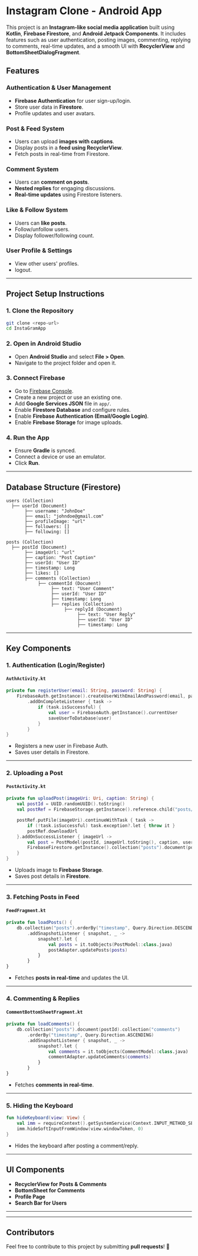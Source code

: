 # Instagram Clone - Android App

This project is an **Instagram-like social media application** built using **Kotlin**, **Firebase Firestore**, and **Android Jetpack Components**. It includes features such as user authentication, posting images, commenting, replying to comments, real-time updates, and a smooth UI with **RecyclerView** and **BottomSheetDialogFragment**.

## Features

### **Authentication & User Management**
- **Firebase Authentication** for user sign-up/login.
- Store user data in **Firestore**.
- Profile updates and user avatars.

### **Post & Feed System**
- Users can upload **images with captions**.
- Display posts in a **feed using RecyclerView**.
- Fetch posts in real-time from Firestore.

### **Comment System**
- Users can **comment on posts**.
- **Nested replies** for engaging discussions.
- **Real-time updates** using Firestore listeners.

### **Like & Follow System**
- Users can **like posts**.
- Follow/unfollow users.
- Display follower/following count.

### **User Profile & Settings**
- View other users' profiles.
- logout.


---
## **Project Setup Instructions**

### **1. Clone the Repository**
```bash
git clone <repo-url>
cd InstaGramApp
```

### **2. Open in Android Studio**
- Open **Android Studio** and select **File > Open**.
- Navigate to the project folder and open it.

### **3. Connect Firebase**
- Go to [Firebase Console](https://console.firebase.google.com/).
- Create a new project or use an existing one.
- Add **Google Services JSON** file in `app/`.
- Enable **Firestore Database** and configure rules.
- Enable **Firebase Authentication (Email/Google Login)**.
- Enable **Firebase Storage** for image uploads.

### **4. Run the App**
- Ensure **Gradle** is synced.
- Connect a device or use an emulator.
- Click **Run**.

---
## **Database Structure (Firestore)**
```plaintext
users (Collection)
  ├── userId (Document)
       ├── username: "JohnDoe"
       ├── email: "johndoe@gmail.com"
       ├── profileImage: "url"
       ├── followers: []
       ├── following: []

posts (Collection)
  ├── postId (Document)
       ├── imageUrl: "url"
       ├── caption: "Post Caption"
       ├── userId: "User ID"
       ├── timestamp: Long
       ├── likes: []
       ├── comments (Collection)
            ├── commentId (Document)
                 ├── text: "User Comment"
                 ├── userId: "User ID"
                 ├── timestamp: Long
                 ├── replies (Collection)
                      ├── replyId (Document)
                           ├── text: "User Reply"
                           ├── userId: "User ID"
                           ├── timestamp: Long
```

---
## **Key Components**

### **1. Authentication (Login/Register)**
#### `AuthActivity.kt`
```kotlin
private fun registerUser(email: String, password: String) {
    FirebaseAuth.getInstance().createUserWithEmailAndPassword(email, password)
        .addOnCompleteListener { task ->
            if (task.isSuccessful) {
                val user = FirebaseAuth.getInstance().currentUser
                saveUserToDatabase(user)
            }
        }
}
```
- Registers a new user in Firebase Auth.
- Saves user details in Firestore.

---

### **2. Uploading a Post**
#### `PostActivity.kt`
```kotlin
private fun uploadPost(imageUri: Uri, caption: String) {
    val postId = UUID.randomUUID().toString()
    val postRef = FirebaseStorage.getInstance().reference.child("posts/$postId.jpg")

    postRef.putFile(imageUri).continueWithTask { task ->
        if (!task.isSuccessful) task.exception?.let { throw it }
        postRef.downloadUrl
    }.addOnSuccessListener { imageUrl ->
        val post = PostModel(postId, imageUrl.toString(), caption, userId, System.currentTimeMillis())
        FirebaseFirestore.getInstance().collection("posts").document(postId).set(post)
    }
}
```
- Uploads image to **Firebase Storage**.
- Saves post details in **Firestore**.

---

### **3. Fetching Posts in Feed**
#### `FeedFragment.kt`
```kotlin
private fun loadPosts() {
    db.collection("posts").orderBy("timestamp", Query.Direction.DESCENDING)
        .addSnapshotListener { snapshot, _ ->
            snapshot?.let {
                val posts = it.toObjects(PostModel::class.java)
                postAdapter.updatePosts(posts)
            }
        }
}
```
- Fetches **posts in real-time** and updates the UI.

---

### **4. Commenting & Replies**
#### `CommentBottomSheetFragment.kt`
```kotlin
private fun loadComments() {
    db.collection("posts").document(postId).collection("comments")
        .orderBy("timestamp", Query.Direction.ASCENDING)
        .addSnapshotListener { snapshot, _ ->
            snapshot?.let {
                val comments = it.toObjects(CommentModel::class.java)
                commentAdapter.updateComments(comments)
            }
        }
}
```
- Fetches **comments in real-time**.

---
### **5. Hiding the Keyboard**
```kotlin
fun hideKeyboard(view: View) {
    val imm = requireContext().getSystemService(Context.INPUT_METHOD_SERVICE) as InputMethodManager
    imm.hideSoftInputFromWindow(view.windowToken, 0)
}
```
- Hides the keyboard after posting a comment/reply.

---
## **UI Components**
- **RecyclerView for Posts & Comments**
- **BottomSheet for Comments**
- **Profile Page**
- **Search Bar for Users**

---


---
## **Contributors**
Feel free to contribute to this project by submitting **pull requests**! 🎉

